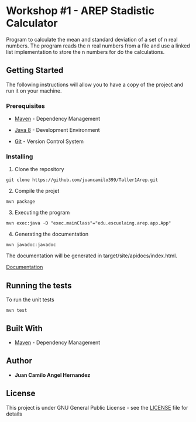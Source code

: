 # Workshop #1 - AREP Stadistic Calculator

Program to calculate the mean and standard deviation of a set of n real numbers. The program reads the n real numbers from a file and use a linked list implementation to store the n numbers for do the calculations.

## Getting Started

The following instructions will allow you to have a copy of the project and run it on your machine.

### Prerequisites

* [Maven](https://maven.apache.org/) - Dependency Management

* [Java 8](https://www.oracle.com/co/java/technologies/javase/javase-jdk8-downloads.html) -  Development Environment 

* [Git](https://git-scm.com/) - Version Control System

### Installing

1. Clone the repository

```
git clone https://github.com/juancamilo399/Taller1Arep.git
```

2. Compile the projet

```
mvn package
```

3. Executing the program

```
mvn exec:java -D "exec.mainClass"="edu.escuelaing.arep.app.App"
```

4. Generating the documentation

```
mvn javadoc:javadoc
```

The documentation will be generated in target/site/apidocs/index.html.

[Documentation](https://juancamilo399.github.io/Taller1Arep/apidocs/index.html)

## Running the tests

To run the unit tests

```
mvn test
```


## Built With

* [Maven](https://maven.apache.org/) - Dependency Management


## Author

* **Juan Camilo Angel Hernandez** 


## License

This project is under GNU General Public License - see the [LICENSE](LICENSE) file for details
